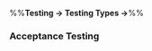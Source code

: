 <link rel="stylesheet" href="{{baseUrl}}/css/textbook.css">

<div class="website-content">

%%**Testing → Testing Types →**%%

### Acceptance Testing

<div id="main">

<include src="./what/embed.md" />
<include src="./acceptanceVsSystemTesting/embed.md" />

</div>
</div>
